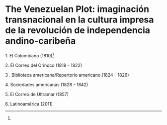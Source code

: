 # The Venezuelan Plot: imaginación transnacional en la cultura impresa de la revolución de independencia andino-caribeña

1\. El Colombiano (1810)[^1]

2\. El Correo del Orinoco (1818 - 1822)

3 . Biblioteca americana/Repertorio americano (1824 - 1826)

4\. Sociedades americanas (1828 - 1842)

5\. El Correo de Ultramar (1857)

6\. Latinoamérica (2011)

[^1]: 